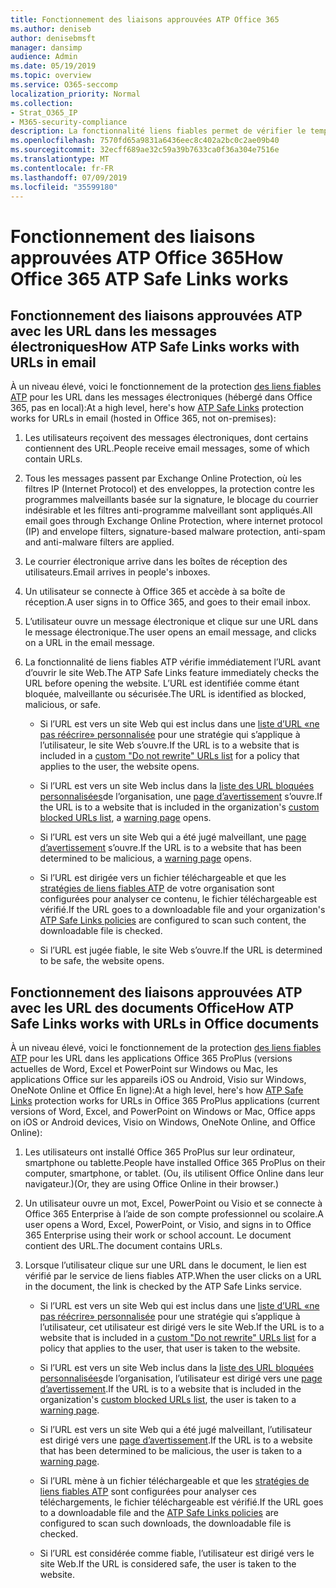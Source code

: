 ```yaml
---
title: Fonctionnement des liaisons approuvées ATP Office 365
ms.author: deniseb
author: denisebmsft
manager: dansimp
audience: Admin
ms.date: 05/19/2019
ms.topic: overview
ms.service: O365-seccomp
localization_priority: Normal
ms.collection:
- Strat_O365_IP
- M365-security-compliance
description: La fonctionnalité liens fiables permet de vérifier le temps de cliquer sur les liens hypertexte dans les documents Office et dans les messages électroniques. Lisez cet article pour découvrir le fonctionnement des liens fiables ATP.
ms.openlocfilehash: 7570fd65a9831a6436eec8c402a2bc0c2ae09b40
ms.sourcegitcommit: 32ecff689ae32c59a39b7633ca0f36a304e7516e
ms.translationtype: MT
ms.contentlocale: fr-FR
ms.lasthandoff: 07/09/2019
ms.locfileid: "35599180"
---
```

# <a name="how-office-365-atp-safe-links-works"></a><span data-ttu-id="65c2e-104">Fonctionnement des liaisons approuvées ATP Office 365</span><span class="sxs-lookup"><span data-stu-id="65c2e-104">How Office 365 ATP Safe Links works</span></span>
         
## <a name="how-atp-safe-links-works-with-urls-in-email"></a><span data-ttu-id="65c2e-105">Fonctionnement des liaisons approuvées ATP avec les URL dans les messages électroniques</span><span class="sxs-lookup"><span data-stu-id="65c2e-105">How ATP Safe Links works with URLs in email</span></span>

<span data-ttu-id="65c2e-106">À un niveau élevé, voici le fonctionnement de la protection [des liens fiables ATP](atp-safe-links.md) pour les URL dans les messages électroniques (hébergé dans Office 365, pas en local):</span><span class="sxs-lookup"><span data-stu-id="65c2e-106">At a high level, here's how [ATP Safe Links](atp-safe-links.md) protection works for URLs in email (hosted in Office 365, not on-premises):</span></span>
  
1. <span data-ttu-id="65c2e-107">Les utilisateurs reçoivent des messages électroniques, dont certains contiennent des URL.</span><span class="sxs-lookup"><span data-stu-id="65c2e-107">People receive email messages, some of which contain URLs.</span></span>
    
2. <span data-ttu-id="65c2e-108">Tous les messages passent par Exchange Online Protection, où les filtres IP (Internet Protocol) et des enveloppes, la protection contre les programmes malveillants basée sur la signature, le blocage du courrier indésirable et les filtres anti-programme malveillant sont appliqués.</span><span class="sxs-lookup"><span data-stu-id="65c2e-108">All email goes through Exchange Online Protection, where internet protocol (IP) and envelope filters, signature-based malware protection, anti-spam and anti-malware filters are applied.</span></span> 
    
3. <span data-ttu-id="65c2e-109">Le courrier électronique arrive dans les boîtes de réception des utilisateurs.</span><span class="sxs-lookup"><span data-stu-id="65c2e-109">Email arrives in people's inboxes.</span></span>
    
4. <span data-ttu-id="65c2e-110">Un utilisateur se connecte à Office 365 et accède à sa boîte de réception.</span><span class="sxs-lookup"><span data-stu-id="65c2e-110">A user signs in to Office 365, and goes to their email inbox.</span></span>
    
5. <span data-ttu-id="65c2e-111">L’utilisateur ouvre un message électronique et clique sur une URL dans le message électronique.</span><span class="sxs-lookup"><span data-stu-id="65c2e-111">The user opens an email message, and clicks on a URL in the email message.</span></span>
    
6. <span data-ttu-id="65c2e-112">La fonctionnalité de liens fiables ATP vérifie immédiatement l’URL avant d’ouvrir le site Web.</span><span class="sxs-lookup"><span data-stu-id="65c2e-112">The ATP Safe Links feature immediately checks the URL before opening the website.</span></span> <span data-ttu-id="65c2e-113">L’URL est identifiée comme étant bloquée, malveillante ou sécurisée.</span><span class="sxs-lookup"><span data-stu-id="65c2e-113">The URL is identified as blocked, malicious, or safe.</span></span>
    
    - <span data-ttu-id="65c2e-114">Si l’URL est vers un site Web qui est inclus dans une [liste d’URL «ne pas réécrire» personnalisée](set-up-a-custom-do-not-rewrite-urls-list-with-atp.md) pour une stratégie qui s’applique à l’utilisateur, le site Web s’ouvre.</span><span class="sxs-lookup"><span data-stu-id="65c2e-114">If the URL is to a website that is included in a [custom "Do not rewrite" URLs list](set-up-a-custom-do-not-rewrite-urls-list-with-atp.md) for a policy that applies to the user, the website opens.</span></span> 
    
    - <span data-ttu-id="65c2e-115">Si l’URL est vers un site Web inclus dans la [liste des URL bloquées personnalisées](set-up-a-custom-blocked-urls-list-wtih-atp.md)de l’organisation, une [page d’avertissement](atp-safe-links-warning-pages.md) s’ouvre.</span><span class="sxs-lookup"><span data-stu-id="65c2e-115">If the URL is to a website that is included in the organization's [custom blocked URLs list](set-up-a-custom-blocked-urls-list-wtih-atp.md), a [warning page](atp-safe-links-warning-pages.md) opens.</span></span> 
    
    - <span data-ttu-id="65c2e-116">Si l’URL est vers un site Web qui a été jugé malveillant, une [page d’avertissement](atp-safe-links-warning-pages.md) s’ouvre.</span><span class="sxs-lookup"><span data-stu-id="65c2e-116">If the URL is to a website that has been determined to be malicious, a [warning page](atp-safe-links-warning-pages.md) opens.</span></span> 
    
    - <span data-ttu-id="65c2e-117">Si l’URL est dirigée vers un fichier téléchargeable et que les [stratégies de liens fiables ATP](set-up-atp-safe-links-policies.md) de votre organisation sont configurées pour analyser ce contenu, le fichier téléchargeable est vérifié.</span><span class="sxs-lookup"><span data-stu-id="65c2e-117">If the URL goes to a downloadable file and your organization's [ATP Safe Links policies](set-up-atp-safe-links-policies.md) are configured to scan such content, the downloadable file is checked.</span></span> 
    
    - <span data-ttu-id="65c2e-118">Si l’URL est jugée fiable, le site Web s’ouvre.</span><span class="sxs-lookup"><span data-stu-id="65c2e-118">If the URL is determined to be safe, the website opens.</span></span>
    
## <a name="how-atp-safe-links-works-with-urls-in-office-documents"></a><span data-ttu-id="65c2e-119">Fonctionnement des liaisons approuvées ATP avec les URL des documents Office</span><span class="sxs-lookup"><span data-stu-id="65c2e-119">How ATP Safe Links works with URLs in Office documents</span></span>

<span data-ttu-id="65c2e-120">À un niveau élevé, voici le fonctionnement de la protection [des liens fiables ATP](atp-safe-links.md) pour les URL dans les applications Office 365 ProPlus (versions actuelles de Word, Excel et PowerPoint sur Windows ou Mac, les applications Office sur les appareils iOS ou Android, Visio sur Windows, OneNote Online et Office En ligne):</span><span class="sxs-lookup"><span data-stu-id="65c2e-120">At a high level, here's how [ATP Safe Links](atp-safe-links.md) protection works for URLs in Office 365 ProPlus applications (current versions of Word, Excel, and PowerPoint on Windows or Mac, Office apps on iOS or Android devices, Visio on Windows, OneNote Online, and Office Online):</span></span>
  
1. <span data-ttu-id="65c2e-121">Les utilisateurs ont installé Office 365 ProPlus sur leur ordinateur, smartphone ou tablette.</span><span class="sxs-lookup"><span data-stu-id="65c2e-121">People have installed Office 365 ProPlus on their computer, smartphone, or tablet.</span></span> <span data-ttu-id="65c2e-122">(Ou, ils utilisent Office Online dans leur navigateur.)</span><span class="sxs-lookup"><span data-stu-id="65c2e-122">(Or, they are using Office Online in their browser.)</span></span>
    
2. <span data-ttu-id="65c2e-123">Un utilisateur ouvre un mot, Excel, PowerPoint ou Visio et se connecte à Office 365 Enterprise à l’aide de son compte professionnel ou scolaire.</span><span class="sxs-lookup"><span data-stu-id="65c2e-123">A user opens a Word, Excel, PowerPoint, or Visio, and signs in to Office 365 Enterprise using their work or school account.</span></span> <span data-ttu-id="65c2e-124">Le document contient des URL.</span><span class="sxs-lookup"><span data-stu-id="65c2e-124">The document contains URLs.</span></span>
    
3. <span data-ttu-id="65c2e-125">Lorsque l’utilisateur clique sur une URL dans le document, le lien est vérifié par le service de liens fiables ATP.</span><span class="sxs-lookup"><span data-stu-id="65c2e-125">When the user clicks on a URL in the document, the link is checked by the ATP Safe Links service.</span></span>
    
      - <span data-ttu-id="65c2e-126">Si l’URL est vers un site Web qui est inclus dans une [liste d’URL «ne pas réécrire» personnalisée](set-up-a-custom-do-not-rewrite-urls-list-with-atp.md) pour une stratégie qui s’applique à l’utilisateur, cet utilisateur est dirigé vers le site Web.</span><span class="sxs-lookup"><span data-stu-id="65c2e-126">If the URL is to a website that is included in a [custom "Do not rewrite" URLs list](set-up-a-custom-do-not-rewrite-urls-list-with-atp.md) for a policy that applies to the user, that user is taken to the website.</span></span> 
    
      - <span data-ttu-id="65c2e-127">Si l’URL est vers un site Web inclus dans la [liste des URL bloquées personnalisées](set-up-a-custom-blocked-urls-list-wtih-atp.md)de l’organisation, l’utilisateur est dirigé vers une [page d’avertissement](atp-safe-links-warning-pages.md).</span><span class="sxs-lookup"><span data-stu-id="65c2e-127">If the URL is to a website that is included in the organization's [custom blocked URLs list](set-up-a-custom-blocked-urls-list-wtih-atp.md), the user is taken to a [warning page](atp-safe-links-warning-pages.md).</span></span>
    
      - <span data-ttu-id="65c2e-128">Si l’URL est vers un site Web qui a été jugé malveillant, l’utilisateur est dirigé vers une [page d’avertissement](atp-safe-links-warning-pages.md).</span><span class="sxs-lookup"><span data-stu-id="65c2e-128">If the URL is to a website that has been determined to be malicious, the user is taken to a [warning page](atp-safe-links-warning-pages.md).</span></span>
    
      - <span data-ttu-id="65c2e-129">Si l’URL mène à un fichier téléchargeable et que les [stratégies de liens fiables ATP](set-up-atp-safe-links-policies.md) sont configurées pour analyser ces téléchargements, le fichier téléchargeable est vérifié.</span><span class="sxs-lookup"><span data-stu-id="65c2e-129">If the URL goes to a downloadable file and the [ATP Safe Links policies](set-up-atp-safe-links-policies.md) are configured to scan such downloads, the downloadable file is checked.</span></span> 
    
      - <span data-ttu-id="65c2e-130">Si l’URL est considérée comme fiable, l’utilisateur est dirigé vers le site Web.</span><span class="sxs-lookup"><span data-stu-id="65c2e-130">If the URL is considered safe, the user is taken to the website.</span></span>

